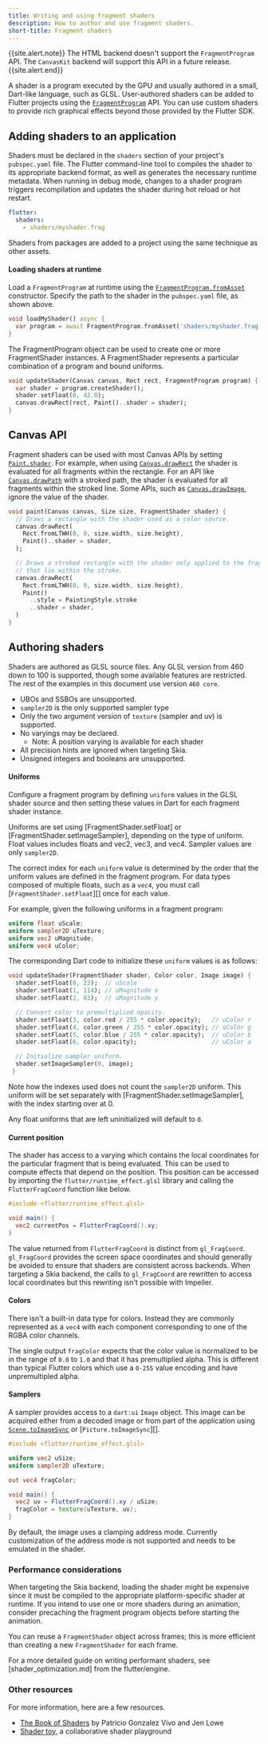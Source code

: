 ```yaml
---
title: Writing and using fragment shaders
description: How to author and use fragment shaders.
short-title: Fragment shaders
---
```


{{site.alert.note}}
  The HTML backend doesn't support the `FragmentProgram` API.
  The `CanvasKit` backend will support this API in a future release.
{{site.alert.end}}

A shader is a program executed by the GPU and usually authored in a small,
Dart-like language, such as GLSL. User-authored shaders can be added to
Flutter projects using the [`FragmentProgram`][] API. 
You can use custom shaders to provide rich graphical effects beyond those
provided by the Flutter SDK.

[`FragmentProgram`]: {{site.api}}/flutter/dart-ui/FragmentProgram-class.html

## Adding shaders to an application

Shaders must be declared in the `shaders` section of your project's `pubspec.yaml` file.
The Flutter command-line tool to compiles the shader to its appropriate backend format,
as well as generates the necessary runtime metadata.
When running in debug mode, changes to a shader program
triggers recompilation and updates the shader during hot reload or hot
restart.

```yaml
flutter:
  shaders:
    - shaders/myshader.frag
```

Shaders from packages are added to a project using the same technique as other assets.

#### Loading shaders at runtime

Load a `FragmentProgram` at runtime using the [`FragmentProgram.fromAsset`][]
constructor. Specify the path to the shader in the `pubspec.yaml` file, as shown above.

[`FragmentProgram.fromAsset`]: https://master-api.flutter.dev/flutter/dart-ui/FragmentProgram/fromAsset.html

```dart
void loadMyShader() async {
  var program = await FragmentProgram.fromAsset('shaders/myshader.frag');
}
```

The FragmentProgram object can be used to create one or more FragmentShader
instances. A FragmentShader represents a particular combination of a
program and bound uniforms.

```dart
void updateShader(Canvas canvas, Rect rect, FragmentProgram program) {
  var shader = program.createShader();
  shader.setFloat(0, 42.0);
  canvas.drawRect(rect, Paint()..shader = shader);
}
```

## Canvas API

Fragment shaders can be used with most Canvas APIs by setting [`Paint.shader`][].
For example, when using [`Canvas.drawRect`][] the shader is evaluated for all
fragments within the rectangle. For an API like [`Canvas.drawPath`][] with a
stroked path, the shader is evaluated for all fragments within the stroked
line. Some APIs, such as [`Canvas.drawImage`][], ignore the value of the shader.

[`Canvas.drawImage`]:  {{site.api}}/flutter/dart-ui/Canvas/drawImage.html
[`Canvas.drawRect`]:    {{site.api}}/flutter/dart-ui/Canvas/drawRect.html
[`Canvas.drawPath`]:    {{site.api}}/flutter/dart-ui/Canvas/drawPath.html
[`Paint.shader`]:            {{site.api}}/flutter/dart-ui/Paint/shader.html


```dart
void paint(Canvas canvas, Size size, FragmentShader shader) {
  // Draws a rectangle with the shader used as a color source.
  canvas.drawRect(
    Rect.fromLTWH(0, 0, size.width, size.height),
    Paint()..shader = shader,
  );

  // Draws a stroked rectangle with the shader only applied to the fragments
  // that lie within the stroke.
  canvas.drawRect(
    Rect.fromLTWH(0, 0, size.width, size.height),
    Paint()
      ..style = PaintingStyle.stroke
      ..shader = shader,
  )
}

```

## Authoring shaders

Shaders are authored as GLSL source files.
Any GLSL version from 460 down to 100 is supported,
though some available features are restricted.
The rest of the examples in this document use version `460 core`.

* UBOs and SSBOs are unsupported.
* `sampler2D` is the only supported sampler type
* Only the two argument version of `texture` (sampler and uv) is supported.
* No varyings may be declared.
  * Note: A position varying is available for each shader
* All precision hints are ignored when targeting Skia.
* Unsigned integers and booleans are unsupported.

#### Uniforms

Configure a fragment program by defining `uniform` values in the GLSL shader
source and then setting these values in Dart for each fragment shader instance.

Uniforms are set using [FragmentShader.setFloat] or
[FragmentShader.setImageSampler], depending on the type of uniform. Float values
includes floats and vec2, vec3, and vec4. Sampler values are only `sampler2D`.

The correct index for each `uniform` value is determined by the order that the uniform values
are defined in the fragment program. For data types composed of
multiple floats, such as a `vec4`, you must call [`FragmentShader.setFloat`][]
once for each value.

For example, given the following uniforms in a fragment program:

```glsl
uniform float uScale;
uniform sampler2D uTexture;
uniform vec2 uMagnitude;
uniform vec4 uColor;
```

The corresponding Dart code to initialize these `uniform` values is
as follows:

```dart
void updateShader(FragmentShader shader, Color color, Image image) {
  shader.setFloat(0, 23);  // uScale
  shader.setFloat(1, 114); // uMagnitude x
  shader.setFloat(2, 83);  // uMagnitude y

  // Convert color to premultiplied opacity.
  shader.setFloat(3, color.red / 255 * color.opacity);   // uColor r
  shader.setFloat(4, color.green / 255 * color.opacity); // uColor g
  shader.setFloat(5, color.blue / 255 * color.opacity);  // uColor b
  shader.setFloat(6, color.opacity);                     // uColor a

  // Initialize sampler uniform.
  shader.setImageSampler(0, image);
 }
 ```

Note how the indexes used does not count the `sampler2D` uniform. This uniform
will be set separately with [FragmentShader.setImageSampler], with the
index starting over at 0.

Any float uniforms that are left uninitialized will default to `0`.

#### Current position

The shader has access to a varying which contains the local coordinates for
the particular fragment that is being evaluated. This can be used to compute
effects that depend on the position. This position can be accessed by
importing the `flutter/runtime_effect.glsl` library and calling the
`FlutterFragCoord` function like below.

```glsl
#include <flutter/runtime_effect.glsl>

void main() {
  vec2 currentPos = FlutterFragCoord().xy;
}
```

The value returned from `FlutterFragCoord` is distinct from `gl_FragCoord`.
`gl_FragCoord` provides the screen space coordinates and should generally be
avoided to ensure that shaders are consistent across backends. When targeting a
Skia backend, the calls to `gl_FragCoord` are rewritten to access local
coordinates but this rewriting isn't possible with Impeller.

#### Colors

There isn't a built-in data type for colors. Instead they are commonly
represented as a `vec4` with each component corresponding to one of the RGBA
color channels.

The single output `fragColor` expects that the color value is normalized to be
in the range of `0.0` to `1.0` and that it has premultiplied alpha. This is
different than typical Flutter colors which use a `0-255` value encoding and
have unpremultipled alpha.

#### Samplers

A sampler provides access to a `dart:ui` `Image` object.
This image can be acquired either from a decoded image
or from part of the application using
[`Scene.toImageSync`][] or [`Picture.toImageSync`][].

[Picture.toImageSync`]: https://master-api.flutter.dev/flutter/dart-ui/Picture/toImageSync.html
[`Scene.toImageSync`]: https://master-api.flutter.dev/flutter/dart-ui/Scene/toImageSync.html

```glsl
#include <flutter/runtime_effect.glsl>

uniform vec2 uSize;
uniform sampler2D uTexture;

out vec4 fragColor;

void main() {
  vec2 uv = FlutterFragCoord().xy / uSize;
  fragColor = texture(uTexture, uv);
}
```

By default, the image uses a clamping address mode. Currently customization of
the address mode is not supported and needs to be emulated in the shader.

### Performance considerations

When targeting the Skia backend, loading the shader might be expensive since it
must be compiled to the appropriate platform-specific shader at runtime. If you
intend to use one or more shaders during an animation, consider precaching the
fragment program objects before starting the animation.

You can reuse a `FragmentShader` object across frames;
this is more efficient than creating a new `FragmentShader` for each frame.

For a more detailed guide on writing performant shaders, see
[shader_optimization.md] from the flutter/engine.

### Other resources

For more information, here are a few resources.

* [The Book of Shaders][] by Patricio Gonzalez Vivo and Jen Lowe
* [Shader toy][], a collaborative shader playground

[Shader toy]: https://www.shadertoy.com/
[The Book of Shaders]: https://thebookofshaders.com/

